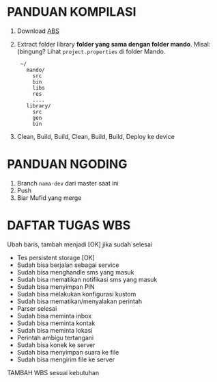 # PANDUAN KOMPILASI

1. Download [ABS](https://github.com/JakeWharton/ActionBarSherlock/archive/4.2.0.zip)
2. Extract folder library **folder yang sama dengan folder mando**. Misal: (bingung? Lihat `project.properties` di folder Mando.

		~/
          mando/
		    src
		    bin
		    libs
		    res
		    ....
		  library/
		    src
		    gen
		    bin
3. Clean, Build, Build, Clean, Build, Build, Deploy ke device

# PANDUAN NGODING

1. Branch `nama-dev` dari master saat ini
2. Push
3. Biar Mufid yang merge

# DAFTAR TUGAS WBS

Ubah baris, tambah menjadi [OK] jika sudah selesai

- Tes persistent storage [OK]
- Sudah bisa berjalan sebagai service
- Sudah bisa menghandle sms yang masuk
- Sudah bisa mematikan notifikasi sms yang masuk
- Sudah bisa menyimpan PIN
- Sudah bisa melakukan konfigurasi kustom
- Sudah bisa mematikan/menyalakan perintah
- Parser selesai
- Sudah bisa meminta inbox
- Sudah bisa meminta kontak
- Sudah bisa meminta lokasi
- Perintah ambigu tertangani
- Sudah bisa konek ke server
- Sudah bisa menyimpan suara ke file
- Sudah bisa mengirim file ke server

TAMBAH WBS sesuai kebutuhan